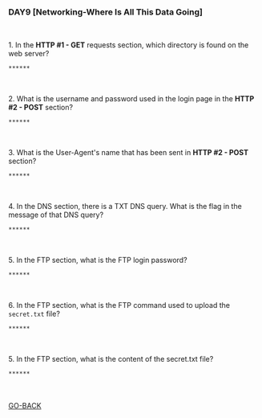 <h3 align="left">DAY9 [Networking-Where Is All This Data Going]
</h3>
<br>
<p align="left">1. In the <b>HTTP #1 - GET</b> requests section, which directory is found on the web server?</p>
  
```
******
```
<br>
<p align="left">2. What is the username and password used in the login page in the <b>HTTP #2 - POST</b> section?</p>
  
```
******
```
<br>
<p align="left">3. What is the User-Agent's name that has been sent in <b>HTTP #2 - POST</b> section?</p>
  
```
******
```
  <br>
<p align="left">4. In the DNS section, there is a TXT DNS query. What is the flag in the message of that DNS query?</p>
  
```
******
```
  <br>
 <p align="left">5. In the FTP section, what is the FTP login password?</p>
  
```
******
```
<br>
<p align="left">6. In the FTP section, what is the FTP command used to upload the <code>secret.txt</code> file?</p>
  
```
******
```
<br>
<p align="left">5. In the FTP section, what is the content of the secret.txt file?</p>
  
```
******
```
<br><br>
<a href="https://github.com/n00bcooD3R/advent-of-cyber3">GO-BACK</a>
  
